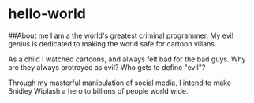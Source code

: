 # hello-world
##About me
I am a the world's greatest criminal programmer. My evil genius is dedicated to making the world safe for cartoon villans.

As a child I watched cartoons, and always felt bad for the bad guys. Why are they always protrayed as evil? Who gets to define "evil"?

Through my masterful manipulation of social media, I intend to make Snidley Wiplash a hero to billions of people world wide.
